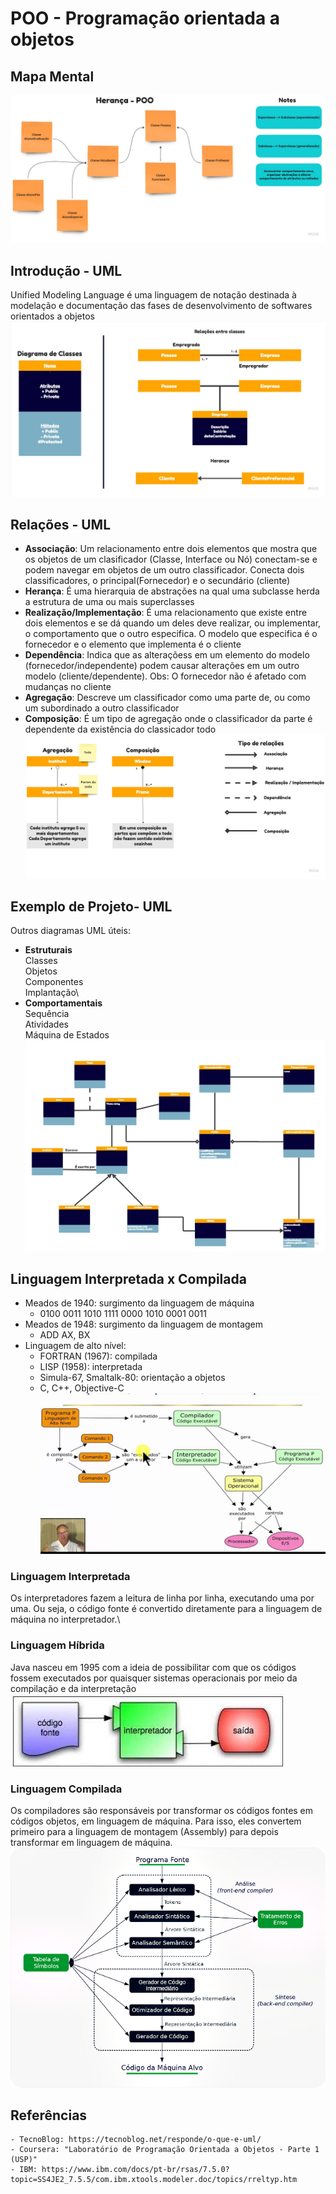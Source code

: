 # POO - Programação orientada a objetos
## Mapa Mental
   ![plot](./Mind%20Map.jpg)

## Introdução - UML
   Unified Modeling Language é uma linguagem de notação destinada à modelação e documentação das fases de desenvolvimento de softwares orientados a objetos
   ![plot](./UML%20Diagram.jpg)
## Relações - UML
   * **Associação**: Um relacionamento entre dois elementos que mostra que os objetos de um clasificador (Classe, Interface ou Nó) conectam-se e podem navegar em objetos de um outro classificador. Conecta dois classificadores, o principal(Fornecedor) e o secundário (cliente)
   * **Herança**: É uma hierarquia de abstrações na qual uma subclasse herda a estrutura de uma ou mais superclasses
   * **Realização/Implementação**: É uma relacionamento que existe entre dois elementos e se dá quando um deles deve realizar, ou implementar, o comportamento que o outro especifica. O modelo que especifica é o fornecedor e o elemento que implementa é o cliente
   * **Dependência**: Indica que as alteraçõess em um elemento do modelo (fornecedor/independente) podem causar alterações em um outro modelo (cliente/dependente). Obs: O fornecedor não é afetado com mudanças no cliente
   * **Agregação**: Descreve um classificador como uma parte de, ou como um subordinado a outro classificador
   * **Composição**: É um tipo de agregação onde o classificador da parte é dependente da existência do classicador todo
![plot](./Relações.jpg)
## Exemplo de Projeto- UML
   Outros diagramas UML úteis:
   * **Estruturais**\
     Classes\
     Objetos\
     Componentes\
     Implantação\
   * **Comportamentais**\
     Sequência\
     Atividades\
     Máquina de Estados\
![plot](./Exemplo.jpg)
## Linguagem Interpretada x Compilada
   * Meados de 1940: surgimento da linguagem de máquina
      * 0100 0011 1010 1111 0000 1010 0001 0011
   * Meados de 1948: surgimento da linguagem de montagem
     * ADD AX, BX
   * Linguagem de alto nível:
      * FORTRAN (1967): compilada
      * LISP (1958): interpretada
      * Simula-67, Smaltalk-80: orientação a objetos
      * C, C++, Objective-C
![plot](./CompInter.jpg)
### Linguagem Interpretada
Os interpretadores fazem a leitura de linha por linha, executando uma por uma. Ou seja, o código fonte é convertido diretamente para a linguagem de máquina no interpretador.\
### Linguagem Híbrida
Java nasceu em 1995 com a ideia de possibilitar com que os códigos fossem executados por quaisquer sistemas operacionais por meio da compilação e da interpretação
![plot](./Inter.jfif)
### Linguagem Compilada
Os compiladores são responsáveis por transformar os códigos fontes em códigos objetos, em linguagem de máquina. Para isso, eles convertem primeiro para a linguagem de montagem (Assembly) para depois transformar em linguagem de máquina.\
![plot](./Comp.png)

## Referências
    - TecnoBlog: https://tecnoblog.net/responde/o-que-e-uml/
    - Coursera: "Laboratório de Programação Orientada a Objetos - Parte 1 (USP)"
    - IBM: https://www.ibm.com/docs/pt-br/rsas/7.5.0?topic=SS4JE2_7.5.5/com.ibm.xtools.modeler.doc/topics/rreltyp.htm
